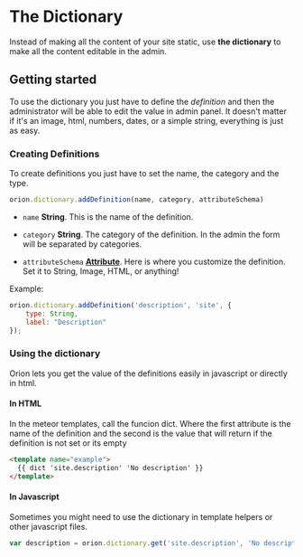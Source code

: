 # The Dictionary

Instead of making all the content of your site static, use
__the dictionary__ to make all the content editable in the admin.

## Getting started

To use the dictionary you just have to define the *definition*
and then the administrator will be able to edit the value in admin panel.
It doesn't matter if it's an image, html, numbers, dates, or a simple
string, everything is just as easy.

### Creating Definitions

To create definitions you just have to set the name, the category
and the type.

```js
orion.dictionary.addDefinition(name, category, attributeSchema)
```

- ```name``` **String**. This is the name of the definition.

- ```category``` **String**. The category of the definition.
In the admin the form will be separated by categories.

- ```attributeSchema``` **[Attribute](https://github.com/orionjs/core/tree/master/attributes)**. Here is where you customize the
definition. Set it to String, Image, HTML, or anything!

Example:

```js
orion.dictionary.addDefinition('description', 'site', {
    type: String,
    label: "Description"
});
```

### Using the dictionary

Orion lets you get the value of the definitions easily in javascript or
directly in html.

#### In HTML

In the meteor templates, call the funcion dict. Where the first
attribute is the name of the definition and the second is the value that
will return if the definition is not set or its empty

```html
<template name="example">
  {{ dict 'site.description' 'No description' }}
</template>
```

#### In Javascript

Sometimes you might need to use the dictionary in template helpers
or other javascript files.

```js
var description = orion.dictionary.get('site.description', 'No description');
```
